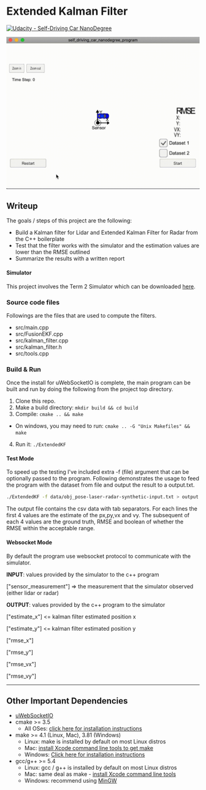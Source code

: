 # Extended Kalman Filter

[![Udacity - Self-Driving Car NanoDegree](https://s3.amazonaws.com/udacity-sdc/github/shield-carnd.svg)](http://www.udacity.com/drive)


[//]: # (Image References)
[sim]: ./writeup_images/sim.gif "sim"

![alt text][sim]

## Writeup

The goals / steps of this project are the following:
* Build a Kalman filter for Lidar and Extended Kalman Filter for Radar from the C++ boilerplate
* Test that the filter works with the simulator and the estimation values are lower than the RMSE outlined
* Summarize the results with a written report


#### Simulator

This project involves the Term 2 Simulator which can be downloaded [here](https://github.com/udacity/self-driving-car-sim/releases).

### Source code files

Followings are the files that are used to compute the filters.

* src/main.cpp
* src/FusionEKF.cpp
* src/kalman_filter.cpp
* src/kalman_filter.h
* src/tools.cpp

### Build & Run

Once the install for uWebSocketIO is complete, the main program can be built and run by doing the following from the project top directory.

1. Clone this repo.
2. Make a build directory: `mkdir build && cd build`
3. Compile: `cmake .. && make`
  * On windows, you may need to run: `cmake .. -G "Unix Makefiles" && make`
4. Run it: `./ExtendedKF `

#### Test Mode

To speed up the testing I've included extra -f (file) argument that can be optionally passed to the program. 
Following demonstrates the usage to feed the program with the dataset from file and output the result to a output.txt.

```sh
./ExtendedKF -f data/obj_pose-laser-radar-synthetic-input.txt > output.txt
```

The output file contains the csv data with tab separators. For each lines the first 4 values are the estimate of the px,py,vx and vy.
The subsequent of each 4 values are the ground truth, RMSE and boolean of whether the RMSE within the acceptable range.


#### Websocket Mode

By default the program use websocket protocol to communicate with the simulator.

**INPUT**: values provided by the simulator to the c++ program

["sensor_measurement"] => the measurement that the simulator observed (either lidar or radar)


**OUTPUT**: values provided by the c++ program to the simulator

["estimate_x"] <= kalman filter estimated position x

["estimate_y"] <= kalman filter estimated position y

["rmse_x"]

["rmse_y"]

["rmse_vx"]

["rmse_vy"]

---

## Other Important Dependencies

* [uWebSocketIO](https://github.com/uWebSockets/uWebSockets)
* cmake >= 3.5
  * All OSes: [click here for installation instructions](https://cmake.org/install/)
* make >= 4.1 (Linux, Mac), 3.81 (Windows)
  * Linux: make is installed by default on most Linux distros
  * Mac: [install Xcode command line tools to get make](https://developer.apple.com/xcode/features/)
  * Windows: [Click here for installation instructions](http://gnuwin32.sourceforge.net/packages/make.htm)
* gcc/g++ >= 5.4
  * Linux: gcc / g++ is installed by default on most Linux distros
  * Mac: same deal as make - [install Xcode command line tools](https://developer.apple.com/xcode/features/)
  * Windows: recommend using [MinGW](http://www.mingw.org/)
